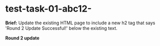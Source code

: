 # test-task-01-abc12-

**Brief:**
Update the existing HTML page to include a new h2 tag that says 'Round 2 Update Successful!' below the existing text.

**Round 2 update**